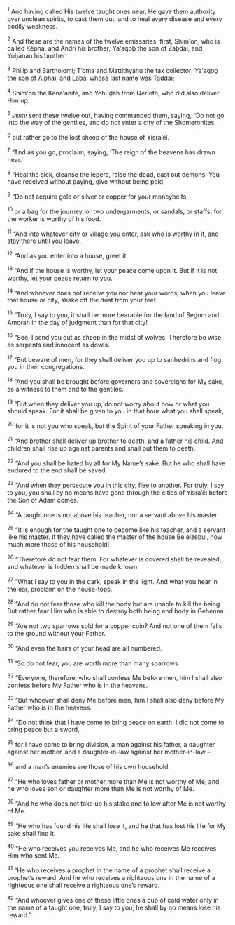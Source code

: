 <sup>1</sup> And having called His twelve taught ones near, He gave them authority over unclean spirits, to cast them out, and to heal every disease and every bodily weakness.

<sup>2</sup> And these are the names of the twelve emissaries: first, Shim‛on, who is called Kĕpha, and Andri his brother; Ya‛aqoḇ the son of Zaḇdai, and Yoḥanan his brother;

<sup>3</sup> Philip and Bartholomi; T’oma and Mattithyahu the tax collector; Ya‛aqoḇ the son of Alphai, and Laḇai whose last name was Taddai;

<sup>4</sup> Shim‛on the Kena‛anite, and Yehuḏah from Qerioth, who did also deliver Him up.

<sup>5</sup> יהושע sent these twelve out, having commanded them, saying, “Do not go into the way of the gentiles, and do not enter a city of the Shomeronites,

<sup>6</sup> but rather go to the lost sheep of the house of Yisra’ĕl.

<sup>7</sup> “And as you go, proclaim, saying, ‘The reign of the heavens has drawn near.’

<sup>8</sup> “Heal the sick, cleanse the lepers, raise the dead, cast out demons. You have received without paying, give without being paid.

<sup>9</sup> “Do not acquire gold or silver or copper for your moneybelts,

<sup>10</sup> or a bag for the journey, or two undergarments, or sandals, or staffs, for the worker is worthy of his food.

<sup>11</sup> “And into whatever city or village you enter, ask who is worthy in it, and stay there until you leave.

<sup>12</sup> “And as you enter into a house, greet it.

<sup>13</sup> “And if the house is worthy, let your peace come upon it. But if it is not worthy, let your peace return to you.

<sup>14</sup> “And whoever does not receive you nor hear your words, when you leave that house or city, shake off the dust from your feet.

<sup>15</sup> “Truly, I say to you, it shall be more bearable for the land of Seḏom and Amorah in the day of judgment than for that city!

<sup>16</sup> “See, I send you out as sheep in the midst of wolves. Therefore be wise as serpents and innocent as doves.

<sup>17</sup> “But beware of men, for they shall deliver you up to sanhedrins and flog you in their congregations.

<sup>18</sup> “And you shall be brought before governors and sovereigns for My sake, as a witness to them and to the gentiles.

<sup>19</sup> “But when they deliver you up, do not worry about how or what you should speak. For it shall be given to you in that hour what you shall speak,

<sup>20</sup> for it is not you who speak, but the Spirit of your Father speaking in you.

<sup>21</sup> “And brother shall deliver up brother to death, and a father his child. And children shall rise up against parents and shall put them to death.

<sup>22</sup> “And you shall be hated by all for My Name’s sake. But he who shall have endured to the end shall be saved.

<sup>23</sup> “And when they persecute you in this city, flee to another. For truly, I say to you, you shall by no means have gone through the cities of Yisra’ĕl before the Son of Aḏam comes.

<sup>24</sup> “A taught one is not above his teacher, nor a servant above his master.

<sup>25</sup> “It is enough for the taught one to become like his teacher, and a servant like his master. If they have called the master of the house Be‛elzebul, how much more those of his household!

<sup>26</sup> “Therefore do not fear them. For whatever is covered shall be revealed, and whatever is hidden shall be made known.

<sup>27</sup> “What I say to you in the dark, speak in the light. And what you hear in the ear, proclaim on the house-tops.

<sup>28</sup> “And do not fear those who kill the body but are unable to kill the being. But rather fear Him who is able to destroy both being and body in Gehenna.

<sup>29</sup> “Are not two sparrows sold for a copper coin? And not one of them falls to the ground without your Father.

<sup>30</sup> “And even the hairs of your head are all numbered.

<sup>31</sup> “So do not fear, you are worth more than many sparrows.

<sup>32</sup> “Everyone, therefore, who shall confess Me before men, him I shall also confess before My Father who is in the heavens.

<sup>33</sup> “But whoever shall deny Me before men, him I shall also deny before My Father who is in the heavens.

<sup>34</sup> “Do not think that I have come to bring peace on earth. I did not come to bring peace but a sword,

<sup>35</sup> for I have come to bring division, a man against his father, a daughter against her mother, and a daughter-in-law against her mother-in-law –

<sup>36</sup> and a man’s enemies are those of his own household.

<sup>37</sup> “He who loves father or mother more than Me is not worthy of Me, and he who loves son or daughter more than Me is not worthy of Me.

<sup>38</sup> “And he who does not take up his stake and follow after Me is not worthy of Me.

<sup>39</sup> “He who has found his life shall lose it, and he that has lost his life for My sake shall find it.

<sup>40</sup> “He who receives you receives Me, and he who receives Me receives Him who sent Me.

<sup>41</sup> “He who receives a prophet in the name of a prophet shall receive a prophet’s reward. And he who receives a righteous one in the name of a righteous one shall receive a righteous one’s reward.

<sup>42</sup> “And whoever gives one of these little ones a cup of cold water only in the name of a taught one, truly, I say to you, he shall by no means lose his reward.”

